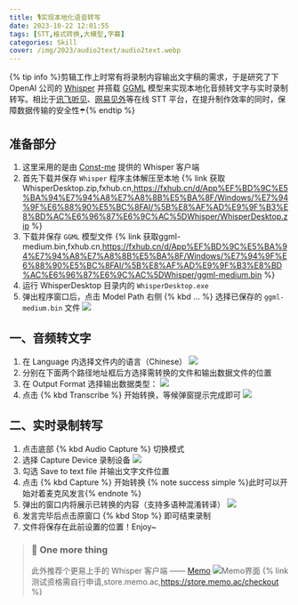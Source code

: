 ```yaml
---
title: 🎙️实现本地化语音转写
date: 2023-10-22 12:01:55
tags: [STT,格式转换,大模型,字幕]
categories: Skill
cover: /img/2023/audio2text/audio2text.webp
---
```

{% tip info %}剪辑工作上时常有将录制内容输出文字稿的需求，于是研究了下 OpenAI 公司的 [Whisper](https://github.com/openai/whisper) 并搭载 [GGML](https://huggingface.co/ggerganov/whisper.cpp) 模型来实现本地化音频转文字与实时录制转写。相比于[讯飞听见](https://www.iflyrec.com/zhuanwenzi.html)、[网易见外](https://sight.youdao.com/)等在线 STT 平台，在提升制作效率的同时，保障数据传输的安全性☂️{% endtip %}

## 准备部分
1. 这里采用的是由 [Const-me](https://github.com/Const-me/Whisper) 提供的 Whisper 客户端
2. 首先下载并保存 `Whisper` 程序主体解压至本地
   {% link 获取WhisperDesktop.zip,fxhub.cn,https://fxhub.cn/d/App%EF%BD%9C%E5%BA%94%E7%94%A8%E7%A8%8B%E5%BA%8F/Windows/%E7%94%9F%E6%88%90%E5%BC%8FAI/%5B%E8%AF%AD%E9%9F%B3%E8%BD%AC%E6%96%87%E6%9C%AC%5DWhisper/WhisperDesktop.zip %}
3. 下载并保存 `GGML` 模型文件
   {% link 获取ggml-medium.bin,fxhub.cn,https://fxhub.cn/d/App%EF%BD%9C%E5%BA%94%E7%94%A8%E7%A8%8B%E5%BA%8F/Windows/%E7%94%9F%E6%88%90%E5%BC%8FAI/%5B%E8%AF%AD%E9%9F%B3%E8%BD%AC%E6%96%87%E6%9C%AC%5DWhisper/ggml-medium.bin %}
4. 运行 WhisperDesktop 目录内的 `WhisperDesktop.exe`
5. 弹出程序窗口后，点击 Model Path 右侧 {% kbd … %} 选择已保存的 `ggml-medium.bin` 文件
   ![](/img/2023/audio2text/step-1.png)
## 一、音频转文字
1. 在 Language 内选择文件内的语言（Chinese）
   ![](/img/2023/audio2text/step-2.png)
2. 分别在下面两个路径地址框后方选择需转换的文件和输出数据文件的位置
3. 在 Output Format 选择输出数据类型：
   ![](/img/2023/audio2text/step-3.png)
4. 点击 {% kbd Transcribe %} 开始转换，等候弹窗提示完成即可
   ![](/img/2023/audio2text/step-4.png)

## 二、实时录制转写
1. 点击底部 {% kbd Audio&nbsp;Capture %} 切换模式
2. 选择 Capture Device 录制设备
   ![](/img/2023/audio2text/step-5.png)
3. 勾选 Save to text file 并输出文字文件位置
4. 点击 {% kbd Capture %} 开始转换
   {% note success simple %}此时可以开始对着麦克风发言{% endnote %}
5. 弹出的窗口内将展示已转换的内容（支持多语种混淆转译）
   ![](/img/2023/audio2text/step-6.png)
6. 发言完毕后点击原窗口 {% kbd Stop %} 即可结束录制
7. 文件将保存在此前设置的位置！Enjoy~

> ### 🌟 One more thing
> 此外推荐个更易上手的 Whisper 客户端 —— [Memo](https://memo.ac/zh/)
> ![Memo界面](https://vip2.loli.io/2023/10/04/XfLIBzcvK65CxEJ.png)
> {% link 测试资格需自行申请,store.memo.ac,https://store.memo.ac/checkout %}